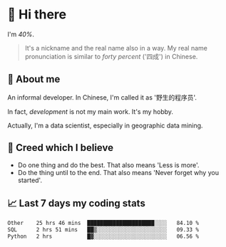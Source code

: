 # 👋 Hi there

I'm *40%*.

> It's a nickname and the real name also in a way.
> My real name pronunciation is similar to *forty percent* ('四成') in Chinese.

## :speech_balloon: About me

An informal developer. In Chinese, I'm called it as '野生的程序员'.

In fact, _development_ is not my main work. It's my hobby.

Actually, I'm a data scientist, especially in geographic data mining.

## :see_no_evil: Creed which I believe

- Do one thing and do the best. That also means 'Less is more'.
- Do the thing until to the end. That also means 'Never forget why you started'.

## :chart_with_upwards_trend: Last 7 days my coding stats

<!--START_SECTION:waka-->

```txt
Other    25 hrs 46 mins  █████████████████████░░░░   84.10 %
SQL      2 hrs 51 mins   ██▒░░░░░░░░░░░░░░░░░░░░░░   09.33 %
Python   2 hrs           █▓░░░░░░░░░░░░░░░░░░░░░░░   06.56 %
```

<!--END_SECTION:waka-->
